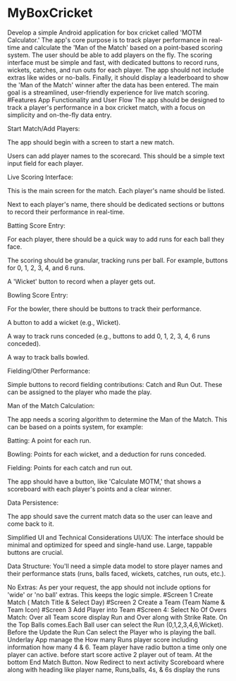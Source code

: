# MyBoxCricket
Develop a simple Android application for box cricket called 'MOTM Calculator.' The app's core purpose is to track player performance in real-time and calculate the 'Man of the Match' based on a point-based scoring system. The user should be able to add players on the fly. The scoring interface must be simple and fast, with dedicated buttons to record runs, wickets, catches, and run outs for each player. The app should not include extras like wides or no-balls. Finally, it should display a leaderboard to show the 'Man of the Match' winner after the data has been entered. The main goal is a streamlined, user-friendly experience for live match scoring.
#Features
App Functionality and User Flow
The app should be designed to track a player's performance in a box cricket match, with a focus on simplicity and on-the-fly data entry.

Start Match/Add Players:

The app should begin with a screen to start a new match.

Users can add player names to the scorecard. This should be a simple text input field for each player.

Live Scoring Interface:

This is the main screen for the match. Each player's name should be listed.

Next to each player's name, there should be dedicated sections or buttons to record their performance in real-time.

Batting Score Entry:

For each player, there should be a quick way to add runs for each ball they face.

The scoring should be granular, tracking runs per ball. For example, buttons for 0, 1, 2, 3, 4, and 6 runs.

A 'Wicket' button to record when a player gets out.

Bowling Score Entry:

For the bowler, there should be buttons to track their performance.

A button to add a wicket (e.g., Wicket).

A way to track runs conceded (e.g., buttons to add 0, 1, 2, 3, 4, 6 runs conceded).

A way to track balls bowled.

Fielding/Other Performance:

Simple buttons to record fielding contributions: Catch and Run Out. These can be assigned to the player who made the play.

Man of the Match Calculation:

The app needs a scoring algorithm to determine the Man of the Match. This can be based on a points system, for example:

Batting: A point for each run.

Bowling: Points for each wicket, and a deduction for runs conceded.

Fielding: Points for each catch and run out.

The app should have a button, like 'Calculate MOTM,' that shows a scoreboard with each player's points and a clear winner.

Data Persistence:

The app should save the current match data so the user can leave and come back to it.

Simplified UI and Technical Considerations
UI/UX: The interface should be minimal and optimized for speed and single-hand use. Large, tappable buttons are crucial.

Data Structure: You'll need a simple data model to store player names and their performance stats (runs, balls faced, wickets, catches, run outs, etc.).

No Extras: As per your request, the app should not include options for 'wide' or 'no ball' extras. This keeps the logic simple.
#Screen 1
Create Match ( Match Title & Select Day)
#Screen 2
Create a Team (Team Name & Team Icon)
#Screen 3
Add Player into Team
#Screen 4:
Select No Of Overs Match:
Over all Team score display Run and Over along with Strike Rate.
On the Top Balls comes.Each Ball user can select the Run (0,1,2,3,4,6,Wicket). Before the Update the Run Can select the Player who is playing the ball.
Underlay App manage the How many Runs player score including information how many 4 & 6. 
Team player have radio button a time only one player can active. before start score active 2 player out of team.
At the bottom End Match Button. Now Redirect to next activity Scoreboard where along with heading like player name, Runs,balls, 4s, & 6s display the runs
